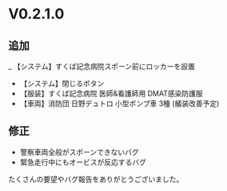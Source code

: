 # V0.2.1.0
## 追加
_ 【システム】すくば記念病院スポーン前にロッカーを設置
- 【システム】閉じるボタン
- 【服装】すくば記念病院 医師&看護師用 DMAT感染防護服
- 【車両】消防団 日野デュトロ 小型ポンプ車 3種 (艤装改善予定)

## 修正
- 警察車両全般がスポーンできないバグ
- 緊急走行中にもオービスが反応するバグ

たくさんの要望やバグ報告をありがとうございました。
